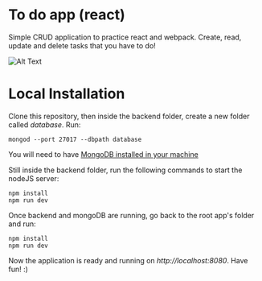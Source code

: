 # To do app (react)
Simple CRUD application to practice react and webpack. Create, read, update and delete tasks that you have to do!

![Alt Text](https://media.giphy.com/media/1k2wp8GXEhXFrqpmQj/giphy.gif)

# Local Installation
Clone this repository, then inside the backend folder, create a new folder called *database*. Run:

```
mongod --port 27017 --dbpath database
```


You will need to have [MongoDB installed in your machine](https://docs.mongodb.com/manual/installation/)


Still inside the backend folder, run the following commands to start the nodeJS server:

```
npm install
npm run dev
```


Once backend and mongoDB are running, go back to the root app's folder and run:

```
npm install
npm run dev
```

Now the application is ready and running on *http://localhost:8080*. Have fun! :)
